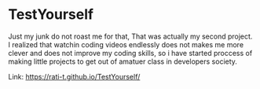 # TestYourself
Just my junk do not roast me for that, That was actually my second project.
  I realized that watchin coding videos endlessly does not makes me more
  clever and does not improve my coding skills, so i have started proccess of
  making little projects to get out of amatuer class in developers society.

Link: https://rati-t.github.io/TestYourself/ 
